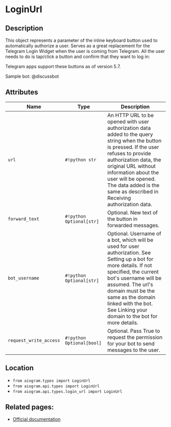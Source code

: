# LoginUrl

## Description

This object represents a parameter of the inline keyboard button used to automatically authorize a user. Serves as a great replacement for the Telegram Login Widget when the user is coming from Telegram. All the user needs to do is tap/click a button and confirm that they want to log in:

Telegram apps support these buttons as of version 5.7.

Sample bot: @discussbot


## Attributes

| Name | Type | Description |
| - | - | - |
| `url` | `#!python str` | An HTTP URL to be opened with user authorization data added to the query string when the button is pressed. If the user refuses to provide authorization data, the original URL without information about the user will be opened. The data added is the same as described in Receiving authorization data. |
| `forward_text` | `#!python Optional[str]` | Optional. New text of the button in forwarded messages. |
| `bot_username` | `#!python Optional[str]` | Optional. Username of a bot, which will be used for user authorization. See Setting up a bot for more details. If not specified, the current bot's username will be assumed. The url's domain must be the same as the domain linked with the bot. See Linking your domain to the bot for more details. |
| `request_write_access` | `#!python Optional[bool]` | Optional. Pass True to request the permission for your bot to send messages to the user. |



## Location

- `from aiogram.types import LoginUrl`
- `from aiogram.api.types import LoginUrl`
- `from aiogram.api.types.login_url import LoginUrl`

## Related pages:

- [Official documentation](https://core.telegram.org/bots/api#loginurl)
